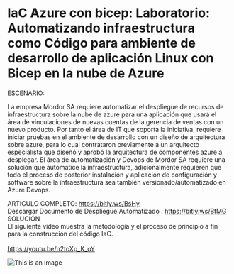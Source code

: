 # IaC Azure con bicep: Laboratorio: Automatizando infraestructura como Código para ambiente de desarrollo de aplicación Linux con Bicep en la nube de Azure

ESCENARIO:

La empresa Mordor SA requiere automatizar el despliegue de recursos de infraestructura sobre la nube de azure para una aplicación que usará el área de vinculaciones de nuevas cuentas de la gerencia de ventas con un nuevo producto. Por tanto el área de  IT que soporta la iniciativa, requiere iniciar pruebas en el ambiente de desarrollo con un diseño de arquitectura sobre azure, para lo cual contrataron previamente a un arquitecto especialista que diseñó y aprobó la arquitectura de componentes azure a desplegar.
El área de automatización y Devops de Mordor SA requiere una solución que automatice la infraestructura, adicionalmente requieren que todo el proceso de posterior instalación y aplicación de configuración y software sobre la infraestructura sea también versionado/automatizado en Azure Devops.

ARTICULO COMPLETO:  https://bitly.ws/BsHy <br>
Descargar Documento de Despliegue Automatizado : https://bitly.ws/BtMG   <br>
SOLUCIÓN  <br>
El siguiente video muestra la metodología y el proceso de principio a fin para la construcción del código IaC.  <br>
 <br>
https://youtu.be/n2toXp_K_oY

![This is an image](https://dubercoder.com/wp-content/uploads/2023/03/parametrizacion-1024x592.png)
